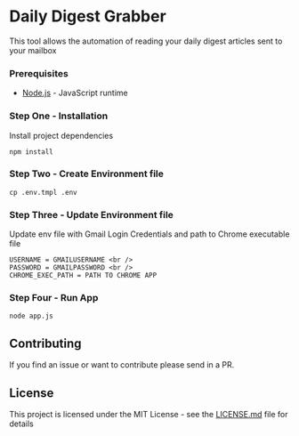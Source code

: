 # Daily Digest Grabber

This tool allows the automation of reading your daily digest articles sent to your mailbox

### Prerequisites

* [Node.js](https://nodejs.org/en/download/) - JavaScript runtime

### Step One - Installation

Install project dependencies

```shell
npm install
```

### Step Two - Create Environment file

```shell
cp .env.tmpl .env
```

### Step Three - Update Environment file
Update env file with Gmail Login Credentials and path to Chrome executable file

```shell
USERNAME = GMAILUSERNAME <br />
PASSWORD = GMAILPASSWORD <br />
CHROME_EXEC_PATH = PATH TO CHROME APP
```

### Step Four - Run App

```shell
node app.js
```
 

## Contributing

If you find an issue or want to contribute please send in a PR.

## License

This project is licensed under the MIT License - see the [LICENSE.md](LICENSE.md) file for details
